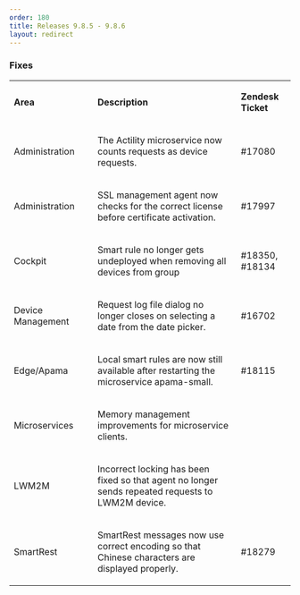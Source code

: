 ```yaml
---
order: 180
title: Releases 9.8.5 - 9.8.6
layout: redirect
---
```


### Fixes

<table>
<col width = 150>
<tbody>
<tr>
<td>
<p><strong>Area</strong></p>
</td>
<td>
<p><strong>Description</strong></p>
</td>
<td>
<p><strong>Zendesk Ticket</strong></p>
</td>
</tr>
<tr>
<td>
<p><span>Administration</span></p>
</td>
<td>
<p><span>The Actility microservice now counts requests as device requests.</span></p>
</td>
<td>
<p><span>#17080</span></p>
</td>
</tr>
<tr>
<td>
<p><span>Administration</span></p>
</td>
<td>
<p><span>SSL management agent now checks for the correct license before certificate activation.</span></p>
</td>
<td>
<p><span>#17997</span></p>
</td>
</tr>
<tr>
<td>
<p><span>Cockpit</span></p>
</td>
<td>
<p><span>Smart rule no longer gets undeployed when removing all devices from group</span></p>
</td>
<td>
<p><span>#18350, #18134</span></p>
</td>
</tr>
<tr>
<td>
<p><span>Device Management</span></p>
</td>
<td>
<p><span>Request log file dialog no longer closes on selecting a date from the date picker. </span></p>
</td>
<td>
<p><span>#16702</span></p>
</td>
</tr>
<tr>
<td>
<p><span>Edge/Apama</span></p>
</td>
<td>
<p><span>Local smart rules are now still available after restarting the microservice apama-small. </span></p>
</td>
<td>
<p><span>#18115</span></p>
</td>
</tr>
<tr>
<td>
<p><span>Microservices</span></p>
</td>
<td>
<p><span>Memory management improvements for microservice clients.</span></p>
</td>
<td>&nbsp;</td>
</tr>
<tr>
<td>
<p><span>LWM2M</span></p>
</td>
<td>
<p><span>Incorrect locking has been fixed so that agent no longer sends repeated requests to LWM2M device.</span></p>
</td>
<td>&nbsp;</td>
</tr>
<tr>
<td>
<p><span>SmartRest</span></p>
</td>
<td>
<p><span>SmartRest messages now use correct encoding so that Chinese characters are displayed properly.</span></p>
</td>
<td>
<p><span>#18279</span></p>
</td>
</tr>
</tbody>
</table>